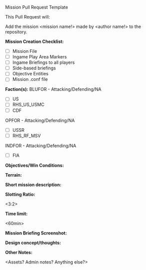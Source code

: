Mission Pull Request Template

This Pull Request will:

Add the mission <mission name!> made by <author name!> to the repository.

**Mission Creation Checklist:**
- [ ] Mission File
- [ ] Ingame Play Area Markers
- [ ] Ingame Briefings to all players
- [ ] Side-based briefings
- [ ] Objective Entities
- [ ] Mission .conf file

**Faction(s):**
BLUFOR - Attacking/Defending/NA
- [ ] US
- [ ] RHS_US_USMC
- [ ] CDF

OPFOR - Attacking/Defending/NA
- [ ] USSR
- [ ] RHS_RF_MSV

INDFOR - Attacking/Defending/NA
- [ ] FIA

**Objectives/Win Conditions:**

<mission objectives>

**Terrain:**

<What terrain is it on>

**Short mission description:**

<short description here>

**Slotting Ratio:**

<3:2>

**Time limit:**

<60min>

**Mission Briefing Screenshot:**

**Design concept/thoughts:**

<enter text here>

**Other Notes:**

<Assets? Admin notes? Anything else?>

